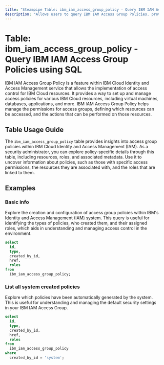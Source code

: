 ```yaml
---
title: "Steampipe Table: ibm_iam_access_group_policy - Query IBM IAM Access Group Policies using SQL"
description: "Allows users to query IBM IAM Access Group Policies, providing insights into the access control policies within IBM Cloud Identity and Access Management service."
---
```


# Table: ibm_iam_access_group_policy - Query IBM IAM Access Group Policies using SQL

IBM IAM Access Group Policy is a feature within IBM Cloud Identity and Access Management service that allows the implementation of access control for IBM Cloud resources. It provides a way to set up and manage access policies for various IBM Cloud resources, including virtual machines, databases, applications, and more. IBM IAM Access Group Policy helps manage the permissions for access groups, defining which resources can be accessed, and the actions that can be performed on those resources.

## Table Usage Guide

The `ibm_iam_access_group_policy` table provides insights into access group policies within IBM Cloud Identity and Access Management (IAM). As a security administrator, you can explore policy-specific details through this table, including resources, roles, and associated metadata. Use it to uncover information about policies, such as those with specific access permissions, the resources they are associated with, and the roles that are linked to them.

## Examples

### Basic info
Explore the creation and configuration of access group policies within IBM's Identity and Access Management (IAM) system. This query is useful for identifying the types of policies, who created them, and their assigned roles, which aids in understanding and managing access control in the environment.

```sql
select
  id,
  type,
  created_by_id,
  href,
  roles
from
  ibm_iam_access_group_policy;
```

### List all system created policies
Explore which policies have been automatically generated by the system. This is useful for understanding and managing the default security settings in your IBM IAM Access Group.

```sql
select
  id,
  type,
  created_by_id,
  href,
  roles
from
  ibm_iam_access_group_policy
where
  created_by_id = 'system';
```